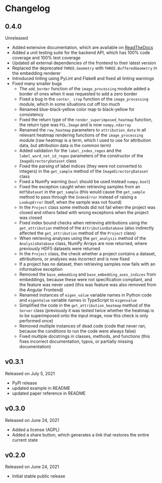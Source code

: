 # Changelog

## 0.4.0

Unreleased

- Added extensive documentation, which are available on [ReadTheDocs](https://virelay.readthedocs.io)
- Added a unit testing suite for the backend API, which has 100% code coverage and 100% test coverage
- Updated all external dependencies of the frontend to their latest version
- Replaced the deprecated `THREE.Geometry` with `THREE.BufferedGeometry` in the embedding renderer
- Introduced linting using PyLint and Flake8 and fixed all linting warnings
- Fixed many smaller bugs
  - The `add_border` function of the `image_processing` module added a border of ones when it was requested to add a zero border
  - Fixed a bug in the `center_ crop` function of the `image_processing` module, which in some situations cut off too much
  - Renamed blue-black-yellow color map to black-yellow for consistency
  - Fixed the return type of the `render_superimposed_heatmap` function, the return type was `PIL.Image` and is now `numpy.ndarray`
  - Renamed the `raw_heatmap` parameters to `attribution_data` in all relevant heatmap rendering functions of the `image_processing` module (raw heatmap is a term, which I used to use for attribution data, but attribution data is the common term)
  - Added validation for the `label_index_regex` and the `label_word_net_id_regex` parameters of the constructor of the `ImageDirectoryDataset` class
  - Fixed the parsing of label indices (they were not converted to integers) in the `get_sample` method of the `ImageDirectoryDataset` class
  - Fixed a NumPy warning (`bool` should be used instead `numpy.bool`)
  - Fixed the exception caught when retrieving samples from an `Hdf5Dataset` in the `get_sample` (this would cause the `get_sample` method to pass through the `IndexError` instead of raising a `LookupError` itself, when the sample was not found)
  - In the `Project` class some methods did not fail when the project was closed and others failed with wrong exceptions when the project was closed
  -  Fixed index bound checks when retrieving attributions using the `get_attribution` method of the `AttributionDatabase` (also indirectly affected the `get_attribution` method of the `Project` class)
  - When retrieving analyses using the `get_analysis` method of the `AnalysisDatabase` class, NumPy Arrays are now returned, where previously HDF5 datasets were returned
  - In the `Project` class, the check whether a project contains a dataset, attributions, or analyses was incorrect and is now fixed
  - If a project has no dataset, then retrieving samples now fails with an informative exception
  - Removed the `base_embedding` and `base_embedding_axes_indices` from embeddings, because these were not specification compliant, and the feature was never used (this was feature was also removed from the Angular Frontend)
  - Renamed instances of `eigen_value` variable names in Python code and `eigenValue` variable names in TypeScript to `eigenvalue`
  - Simplified the code in the `get_attribution_heatmap` method of the `Server` class (previously it was tested twice whether the heatmap is to be superimposed onto the input image, now this check is only performed once)
  - Removed multiple instances of dead code (code that never ran, because the conditions to run the code were always false)
  - Fixed multiple docstrings in classes, methods, and functions (this fixes incorrect documentation, typos, or partially missing documentation)

## v0.3.1

Released on July 5, 2021

- PyPI release
- updated example in README
- updated paper reference in README

## v0.3.0

Released on June 24, 2021

- Added a license (AGPL)
- Added a share button, which generates a link that restores the entire current state


## v0.2.0

Released on June 24, 2021

- Initial stable public release
